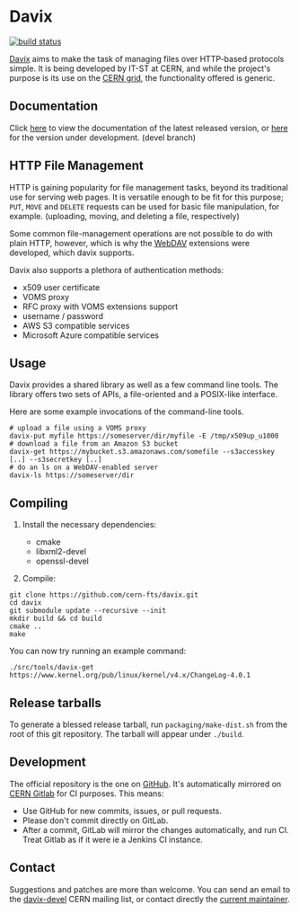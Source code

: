 # Davix

[![build status](https://gitlab.cern.ch/dmc/davix/badges/devel/build.svg)](https://gitlab.cern.ch/dmc/davix/commits/devel)

[Davix](http://dmc.web.cern.ch/projects/davix/home) aims to make the task of managing files over HTTP-based protocols simple. It is being developed by IT-ST at CERN, and while the project's purpose is its use on the [CERN grid](http://wlcg.web.cern.ch/), the functionality offered is generic.

## Documentation

Click [here](https://dmc-docs.web.cern.ch/dmc-docs/versions/docs/davix-epel/html/) to view the documentation of the latest released version, or [here](https://dmc-docs.web.cern.ch/dmc-docs/versions/docs/davix-development/html/) for the version under development. (devel branch)


## HTTP File Management
HTTP is gaining popularity for file management tasks, beyond its traditional use for serving web pages. It is versatile enough to be fit for this purpose; `PUT`, `MOVE` and `DELETE` requests can be used for basic file manipulation, for example. (uploading, moving, and deleting a file, respectively)

Some common file-management operations are not possible to do with plain HTTP, however, which is why the [WebDAV](https://en.wikipedia.org/wiki/WebDAV) extensions were developed, which davix supports.

Davix also supports a plethora of authentication methods:
* x509 user certificate
* VOMS proxy
* RFC proxy with VOMS extensions support
* username / password
* AWS S3 compatible services
* Microsoft Azure compatible services

## Usage
Davix provides a shared library as well as a few command line tools. The library offers two sets of APIs, a file-oriented and a POSIX-like interface.

Here are some example invocations of the command-line tools.

```
# upload a file using a VOMS proxy
davix-put myfile https://someserver/dir/myfile -E /tmp/x509up_u1000
# download a file from an Amazon S3 bucket
davix-get https://mybucket.s3.amazonaws.com/somefile --s3accesskey [..] --s3secretkey [..]
# do an ls on a WebDAV-enabled server
davix-ls https://someserver/dir
```

## Compiling
1. Install the necessary dependencies:
   * cmake
   * libxml2-devel
   * openssl-devel

2. Compile:
```
git clone https://github.com/cern-fts/davix.git
cd davix
git submodule update --recursive --init
mkdir build && cd build
cmake ..
make
```

You can now try running an example command:
```
./src/tools/davix-get https://www.kernel.org/pub/linux/kernel/v4.x/ChangeLog-4.0.1
```

## Release tarballs

To generate a blessed release tarball, run ``packaging/make-dist.sh`` from the root of this git repository.
The tarball will appear under ``./build``.

## Development

The official repository is the one on [GitHub](https://github.com/cern-fts/davix). It's automatically mirrored on [CERN Gitlab](https://gitlab.cern.ch/dmc/davix) for CI purposes. This means:
* Use GitHub for new commits, issues, or pull requests. 
* Please don't commit directly on GitLab.
* After a commit, GitLab will mirror the changes automatically, and run CI. Treat Gitlab as if it were ie a Jenkins CI instance.

## Contact
Suggestions and patches are more than welcome. You can send an email to the [davix-devel](mailto:davix-devel@cern.ch) CERN mailing list, or contact directly the [current maintainer](mailto:georgios.bitzes@cern.ch).
